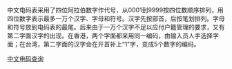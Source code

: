 中文电码表采用了四位阿拉伯数字作代号，从0001到9999按四位数顺序排列，用四位数字表示最多一万个汉字、字母和符号。汉字先按部首，后按笔划排列。字母和符号放到电码表的最尾。后来由于一万个汉字不足以应付户籍管理的要求，又有第二字面汉字的出现。在香港，两个字面都采用同一编码，由输入员人手选择字面；在台湾，第二字面的汉字会在开首补上“1”字，变成5个数字的编码。

[中文电码查询](https://dianma.bmcx.com/)